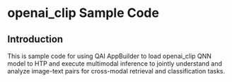 # openai_clip Sample Code

## Introduction
This is sample code for using QAI AppBuilder to load openai_clip QNN model to HTP and execute multimodal inference to jointly understand and analyze image-text pairs for cross-modal retrieval and classification tasks.